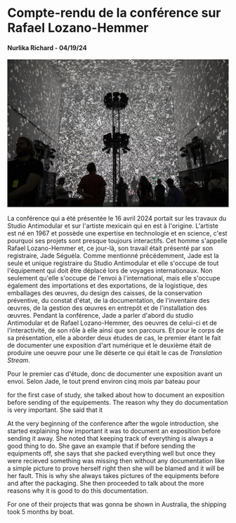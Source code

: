 # Compte-rendu de la conférence sur Rafael Lozano-Hemmer
#### Nurlika Richard - 04/19/24

![photo](media/babbage_lovelace_manchester.jpg)

La conférence qui a été présentée le 16 avril 2024 portait sur les travaux du Studio Antimodular et sur l'artiste mexicain qui en est à l'origine. L'artiste est né en 1967 et possède une expertise en technologie et en science, c'est pourquoi ses projets sont presque toujours interactifs. Cet homme s'appelle Rafael Lozano-Hemmer et, ce jour-là, son travail était présenté par son registraire, Jade Séguéla. Comme mentionné précédemment, Jade est la seule et unique registraire du Studio Antimodular et elle s'occupe de tout l'équipement qui doit être déplacé lors de voyages internationaux. Non seulement qu'elle s'occupe de l'envoi à l'international, mais elle s'occupe également des importations et des exportations, de la logistique, des emballages des œuvres, du design des caisses, de la conservation préventive, du constat d'état, de la documentation, de l'inventaire des œuvres, de la gestion des œuvres en entrepôt et de l'installation des œuvres. Pendant la conférence, Jade a parler d'abord du studio Antimodular et de Rafael Lozano-Hemmer, des oeuvres de celui-ci et de l'interactivité, de son rôle à elle ainsi que son parcours. Et pour le corps de sa présentation, elle a aborder deux études de cas, le premier étant le fait de documenter une exposition d'art numérique et le deuxième était de produire une oeuvre pour une île déserte ce qui était le cas de *Translation Stream*.

Pour le premier cas d'étude, donc de documenter une exposition avant un envoi. Selon Jade, le tout prend environ cinq mois par bateau pour 

for the first case of study, she talked about how to document an exposition before sending of the equipements. The reason why they do documentation is very important. She said that it 

At the very beginning of the conference after the wgole introduction, she started explaining how important it was to document an exposition before sending it away. She noted that keeping track of everything is always a good thing to do. She gave an example that if before sending the equipments off, she says that she packed everything well but once they were recieved something was missing then without any documentation like a simple picture to prove herself right then she will be blamed and it will be her fault. This is why she always takes pictures of the equipments before and after the packaging. She then proceeded to talk about the more reasons why it is good to do this documentation. 

For one of their projects that was gonna be shown in Australia, the shipping took 5 months by boat. 
